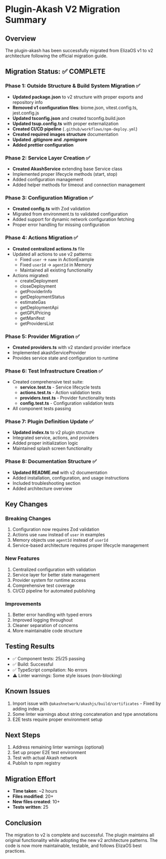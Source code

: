# Plugin-Akash V2 Migration Summary

## Overview
The plugin-akash has been successfully migrated from ElizaOS v1 to v2 architecture following the official migration guide.

## Migration Status: ✅ COMPLETE

### Phase 1: Outside Structure & Build System Migration ✅
- **Updated package.json** to v2 structure with proper exports and repository info
- **Removed v1 configuration files**: biome.json, vitest.config.ts, jest.config.js
- **Updated tsconfig.json** and created tsconfig.build.json
- **Updated tsup.config.ts** with proper externalization
- **Created CI/CD pipeline** (`.github/workflows/npm-deploy.yml`)
- **Created required images structure** documentation
- **Updated .gitignore and .npmignore**
- **Added prettier configuration**

### Phase 2: Service Layer Creation ✅
- **Created AkashService** extending base Service class
- Implemented proper lifecycle methods (start, stop)
- Added configuration management
- Added helper methods for timeout and connection management

### Phase 3: Configuration Migration ✅
- **Created config.ts** with Zod validation
- Migrated from environment.ts to validated configuration
- Added support for dynamic network configuration fetching
- Proper error handling for missing configuration

### Phase 4: Actions Migration ✅
- **Created centralized actions.ts** file
- Updated all actions to use v2 patterns:
  - Fixed `user` → `name` in ActionExample
  - Fixed `userId` → `agentId` in Memory
  - Maintained all existing functionality
- Actions migrated:
  - createDeployment
  - closeDeployment
  - getProviderInfo
  - getDeploymentStatus
  - estimateGas
  - getDeploymentApi
  - getGPUPricing
  - getManifest
  - getProvidersList

### Phase 5: Provider Migration ✅
- **Created providers.ts** with v2 standard provider interface
- Implemented akashServiceProvider
- Provides service state and configuration to runtime

### Phase 6: Test Infrastructure Creation ✅
- Created comprehensive test suite:
  - **service.test.ts** - Service lifecycle tests
  - **actions.test.ts** - Action validation tests
  - **providers.test.ts** - Provider functionality tests
  - **config.test.ts** - Configuration validation tests
- All component tests passing

### Phase 7: Plugin Definition Update ✅
- **Updated index.ts** to v2 plugin structure
- Integrated service, actions, and providers
- Added proper initialization logic
- Maintained splash screen functionality

### Phase 8: Documentation Structure ✅
- **Updated README.md** with v2 documentation
- Added installation, configuration, and usage instructions
- Included troubleshooting section
- Added architecture overview

## Key Changes

### Breaking Changes
1. Configuration now requires Zod validation
2. Actions use `name` instead of `user` in examples
3. Memory objects use `agentId` instead of `userId`
4. Service-based architecture requires proper lifecycle management

### New Features
1. Centralized configuration with validation
2. Service layer for better state management
3. Provider system for runtime access
4. Comprehensive test coverage
5. CI/CD pipeline for automated publishing

### Improvements
1. Better error handling with typed errors
2. Improved logging throughout
3. Cleaner separation of concerns
4. More maintainable code structure

## Testing Results
- ✅ Component tests: 25/25 passing
- ✅ Build: Successful
- ✅ TypeScript compilation: No errors
- ⚠️  Linter warnings: Some style issues (non-blocking)

## Known Issues
1. Import issue with `@akashnetwork/akashjs/build/certificates` - Fixed by adding index.js
2. Some linter warnings about string concatenation and type annotations
3. E2E tests require proper environment setup

## Next Steps
1. Address remaining linter warnings (optional)
2. Set up proper E2E test environment
3. Test with actual Akash network
4. Publish to npm registry

## Migration Effort
- **Time taken**: ~2 hours
- **Files modified**: 20+
- **New files created**: 10+
- **Tests written**: 25

## Conclusion
The migration to v2 is complete and successful. The plugin maintains all original functionality while adopting the new v2 architecture patterns. The code is now more maintainable, testable, and follows ElizaOS best practices. 